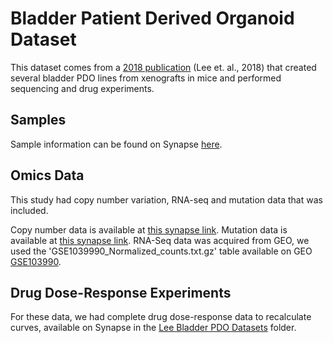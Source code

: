 # Bladder Patient Derived Organoid Dataset

This dataset comes from a [2018 publication](https://www.sciencedirect.com/science/article/pii/S0092867418302976?via%3Dihub) (Lee et. al., 2018) that created several bladder PDO lines from xenografts in mice and performed sequencing and drug experiments. 

## Samples

Sample information can be found on Synapse [here](https://www.synapse.org/Synapse:syn64765486).

## Omics Data

This study had copy number variation, RNA-seq and mutation data that was included. 

Copy number data is available at [this synapse link](https://www.synapse.org/Synapse:syn64765499). Mutation data is available at [this synapse link](https://www.synapse.org/Synapse:syn64765525). RNA-Seq data was acquired from GEO, we used the 'GSE1039990_Normalized_counts.txt.gz' table available on GEO [GSE103990](https://www.ncbi.nlm.nih.gov/geo/query/acc.cgi?acc=GSE103990). 

## Drug Dose-Response Experiments

For these data, we had complete drug dose-response data to recalculate curves, available on Synapse in the [Lee Bladder PDO Datasets](https://www.synapse.org/Synapse:syn64765430) folder. 